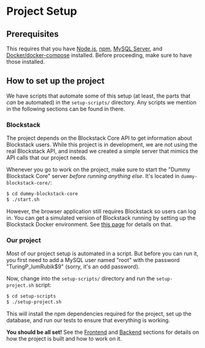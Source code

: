 # Project Setup

## Prerequisites

This requires that you have [Node.js](https://nodejs.org/en/), [npm](https://www.npmjs.com/get-npm), [MySQL Server](https://www.mysql.com/downloads/), and [Docker/docker-compose](https://docs.docker.com/) installed. Before proceeding, make sure to have those installed.


## How to set up the project

We have scripts that automate some of this setup (at least, the parts that *can* be automated) in the `setup-scripts/` directory. Any scripts we mention in the following sections can be found in there.


### Blockstack

The project depends on the Blockstack Core API to get information about Blockstack users. While this project is in development, we are not using the real Blockstack API, and instead we created a simple server that mimics the API calls that our project needs.

Whenever you go to work on the project, make sure to start the "Dummy Blockstack Core" server *before running anything else*. It's located in `dummy-blockstack-core/`:

```bash
$ cd dummy-blockstack-core
$ ./start.sh
```

However, the browser application still requires Blockstack so users can log in. You can get a simulated version of Blockstack running by setting up the Blockstack Docker environment. See [this page](blockstack.md) for details on that.

### Our project

Most of our project setup is automated in a script. But before you can run it, you first need to add a MySQL user named "root" with the password "TuringP_lumRubik$9" (sorry, it's an odd password).

Now, change into the `setup-scripts/` directory and run the `setup-project.sh` script:

```bash
$ cd setup-scripts
$ ./setup-project.sh
```

This will install the npm dependencies required for the project, set up the database, and run our tests to ensure that everything is working.

**You should be all set!** See the [Frontend](frontend.md) and [Backend](backend.md) sections for details on how the project is built and how to work on it.
